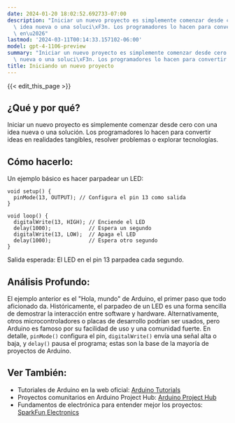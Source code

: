 ```yaml
---
date: 2024-01-20 18:02:52.692733-07:00
description: "Iniciar un nuevo proyecto es simplemente comenzar desde cero con una\
  \ idea nueva o una soluci\xF3n. Los programadores lo hacen para convertir ideas\
  \ en\u2026"
lastmod: '2024-03-11T00:14:33.157102-06:00'
model: gpt-4-1106-preview
summary: "Iniciar un nuevo proyecto es simplemente comenzar desde cero con una idea\
  \ nueva o una soluci\xF3n. Los programadores lo hacen para convertir ideas en\u2026"
title: Iniciando un nuevo proyecto
---
```


{{< edit_this_page >}}

## ¿Qué y por qué?

Iniciar un nuevo proyecto es simplemente comenzar desde cero con una idea nueva o una solución. Los programadores lo hacen para convertir ideas en realidades tangibles, resolver problemas o explorar tecnologías.

## Cómo hacerlo:

Un ejemplo básico es hacer parpadear un LED:

```Arduino
void setup() {
  pinMode(13, OUTPUT); // Configura el pin 13 como salida
}

void loop() {
  digitalWrite(13, HIGH); // Enciende el LED
  delay(1000);            // Espera un segundo
  digitalWrite(13, LOW);  // Apaga el LED
  delay(1000);            // Espera otro segundo
}
```

Salida esperada: El LED en el pin 13 parpadea cada segundo.

## Análisis Profundo:

El ejemplo anterior es el "Hola, mundo" de Arduino, el primer paso que todo aficionado da. Históricamente, el parpadeo de un LED es una forma sencilla de demostrar la interacción entre software y hardware. Alternativamente, otros microcontroladores o placas de desarrollo podrían ser usados, pero Arduino es famoso por su facilidad de uso y una comunidad fuerte. En detalle, `pinMode()` configura el pin, `digitalWrite()` envía una señal alta o baja, y `delay()` pausa el programa; estas son la base de la mayoría de proyectos de Arduino.

## Ver También:

- Tutoriales de Arduino en la web oficial: [Arduino Tutorials](https://www.arduino.cc/en/Tutorial/HomePage)
- Proyectos comunitarios en Arduino Project Hub: [Arduino Project Hub](https://create.arduino.cc/projecthub)
- Fundamentos de electrónica para entender mejor los proyectos: [SparkFun Electronics](https://learn.sparkfun.com/)
